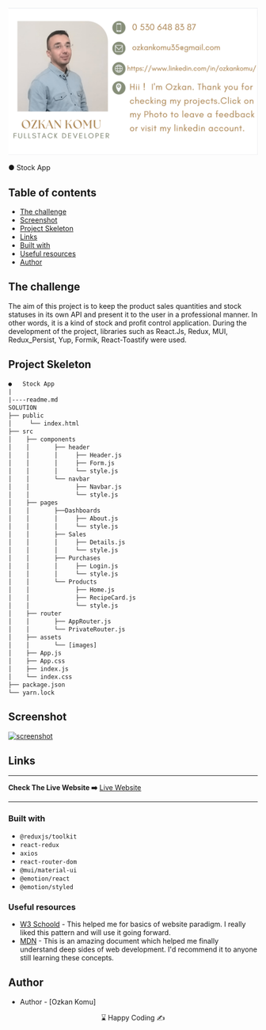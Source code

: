 <p align="center">
<a href="https://www.linkedin.com/in/ozkankomu/" target="_blank"><img src="photo1.png" alt="screenshot" target=_blanked></a>
</p>

●	Stock App
## Table of contents

  - [The challenge](#the-challenge)
  - [Screenshot](#screenshot)
  - [Project Skeleton ](#project-skeleton)
  - [Links](#links)
  - [Built with](#built-with)
  - [Useful resources](#useful-resources)
  - [Author](#author)

## The challenge
The aim of this project is to keep the product sales quantities and stock statuses in its own API and present it to the user in a professional manner. In other words, it is a kind of stock and profit control application. During the development of the project, libraries such as React.Js, Redux, MUI, Redux_Persist, Yup, Formik, React-Toastify were used.

## Project Skeleton

```
●	Stock App
|
|----readme.md       
SOLUTION
├── public
│     └── index.html
├── src
│    ├── components
│    │       ├── header
│    │       │     ├── Header.js
│    │       │     ├── Form.js
│    │       │     └── style.js
│    │       └── navbar
│    │             ├── Navbar.js
│    │             └── style.js
│    ├── pages
│    │       ├──Dashboards
│    │       │     ├── About.js
│    │       │     └── style.js
│    │       ├── Sales
│    │       │     ├── Details.js
│    │       │     └── style.js
│    │       ├── Purchases
│    │       │     ├── Login.js
│    │       │     └── style.js
│    │       └── Products
│    │             ├── Home.js
│    │             ├── RecipeCard.js
│    │             └── style.js
│    ├── router
│    │       ├── AppRouter.js
│    │       └── PrivateRouter.js
│    ├── assets
│    │       └── [images]
│    ├── App.js
│    ├── App.css
│    ├── index.js
│    └── index.css
├── package.json
└── yarn.lock
```

## Screenshot
<p align="left">
<a href="https://ozkankomu.github.io/stock/"><img src="screen.gif" alt="screenshot" target=_blanked></a>
</p>

## Links
<hr>
<b>Check The Live Website ➡️</b> <a href="https://ozkankomu.github.io/stock/"> Live Website </a> 
<hr>

### Built with

- `@reduxjs/toolkit`
- `react-redux`
- `axios`
- `react-router-dom`
- `@mui/material-ui`
- `@emotion/react`
- `@emotion/styled`

### Useful resources

- [W3 Schoold](https://www.w3schools.com/) - This helped me for basics of website paradigm. I really liked this pattern and will use it going forward.
- [MDN](https://developer.mozilla.org/en-US/) - This is an amazing document which helped me finally understand deep sides of web development. I'd recommend it to anyone still learning these concepts.


## Author

- Author - [Ozkan Komu]

<center> &#8987; Happy Coding  &#9997; </center>
